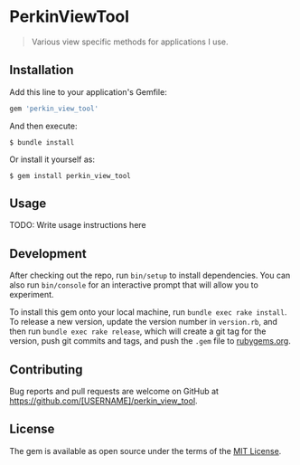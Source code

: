 # PerkinViewTool

> Various view specific methods for applications I use.

## Installation

Add this line to your application's Gemfile:

```ruby
gem 'perkin_view_tool'
```

And then execute:

    $ bundle install

Or install it yourself as:

    $ gem install perkin_view_tool

## Usage

TODO: Write usage instructions here

## Development

After checking out the repo, run `bin/setup` to install dependencies. You can also run `bin/console` for an interactive prompt that will allow you to experiment.

To install this gem onto your local machine, run `bundle exec rake install`. To release a new version, update the version number in `version.rb`, and then run `bundle exec rake release`, which will create a git tag for the version, push git commits and tags, and push the `.gem` file to [rubygems.org](https://rubygems.org).

## Contributing

Bug reports and pull requests are welcome on GitHub at https://github.com/[USERNAME]/perkin_view_tool.


## License

The gem is available as open source under the terms of the [MIT License](https://opensource.org/licenses/MIT).
